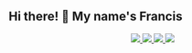 ## Hi there! 👋 My name's Francis

<div align='center'>
<a href="https://x.com/francisojeah" target="_blank">
  <img src="https://img.shields.io/badge/twitter-%231DA1F2.svg?&style=for-the-badge&logo=twitter&logoColor=white" />
</a>
<a href="https://francisojeah.vercel.app" target="_blank">
  <img src="https://img.shields.io/badge/-Portfolio-000000?style=for-the-badge&logo=vercel&logoColor=white" />
</a>
<a href="https://www.linkedin.com/in/francis-okocha-ojeah" target="_blank">
  <img src="https://img.shields.io/badge/-LinkedIn-0072b1?style=for-the-badge&logo=linkedin&logoColor=white" />
</a>
<a href="mailto:ojeahfrancis@gmail.com" target="_blank">
  <img src="https://img.shields.io/badge/-Email-D14836?style=for-the-badge&logo=gmail&logoColor=white" />
</a>
</div>
